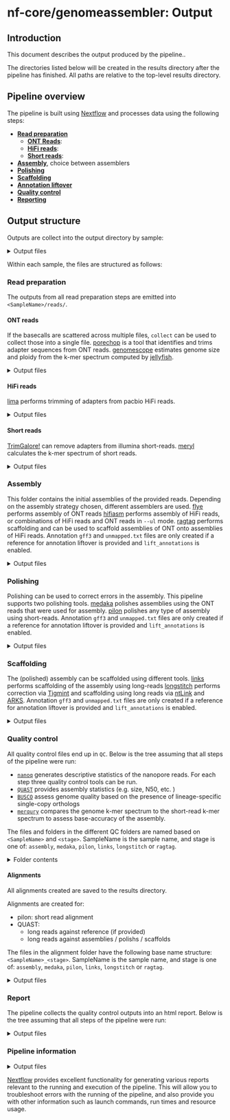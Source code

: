 # nf-core/genomeassembler: Output

## Introduction

This document describes the output produced by the pipeline..

The directories listed below will be created in the results directory after the pipeline has finished. All paths are relative to the top-level results directory.

## Pipeline overview

The pipeline is built using [Nextflow](https://www.nextflow.io/) and processes data using the following steps:

- [**Read preparation**](#read-preparation)
  - [**ONT Reads**](#ont-reads):
  - [**HiFi reads**](#hifi-reads):
  - [**Short reads**](#short-reads):
- [**Assembly**](#assembly), choice between assemblers
- [**Polishing**](#polishing)
- [**Scaffolding**](#scaffolding)
- [**Annotation liftover**](#annotations)
- [**Quality control**](#quality-control)
- [**Reporting**](#report)

## Output structure

Outputs are collect into the output directory by sample:

<details markdown="1">
<summary>Output files</summary>

- `<SampleName>/`

</details>

Within each sample, the files are structured as follows:

### Read preparation

The outputs from all read preparation steps are emitted into `<SampleName>/reads/`.

#### ONT reads

If the basecalls are scattered across multiple files, `collect` can be used to collect those into a single file.
[porechop](https://github.com/rrwick/Porechop) is a tool that identifies and trims adapter sequences from ONT reads.
[genomescope](https://github.com/tbenavi1/genomescope2.0) estimates genome size and ploidy from the k-mer spectrum computed by [jellyfish](https://github.com/gmarcais/Jellyfish).

<details markdown="1">
<summary>Output files</summary>

- `<SampleName>/`
  - `reads/`
    - `collect/`: single fastq.gz files per sample
    - `porechop/`: output from porechop, fastq.gz
    - `genomescope/`: output from jellyfish and genomescope
      - `jellyfish/`
        - `count/`: output from jellyfish count
        - `stats/`: output from jellyfish stats
        - `histo/`: output from jellyfish histogram
        - `dump/`: output from jellyfish dump
      - `genomescope/`: genomescope plots

</details>

#### HiFi reads

[lima](https://lima.how/) performs trimming of adapters from pacbio HiFi reads.

<details markdown="1">
<summary>Output files</summary>

- `<SampleName>/`
  - `reads/`
    - `lima/`: hifi reads after adapter removal with lima.
      - `fastq/`: hifi reads after adapter remval with lima converted to fastq format.

</details>

#### Short reads

[TrimGalore!](https://github.com/FelixKrueger/TrimGalore) can remove adapters from illumina short-reads.
[meryl](https://github.com/marbl/meryl) calculates the k-mer spectrum of short reads.

<details markdown="1">
<summary>Output files</summary>

- `<SampleName>/`
  - `reads/`
    - `trimgalore/`:
      - `<SampleName>_val_1.fq.gz`: Trimmed forward reads
      - `<SampleName>_val_2.fq.gz`: Trimmed reverse reads (if included)
      - `<SampleName>_1.fastq.gz.trimming_report.txt`: Trimming report forward
      - `<SampleName>_2.fastq.gz.trimming_report.txt`: Trimming report reverse (if included)
    - `meryl/`: output from meryl
      - `count/`: k-mer counts per file
      - `unionsum/`: union of k-mer counts per sample

</details>

### Assembly

This folder contains the initial assemblies of the provided reads.
Depending on the assembly strategy chosen, different assemblers are used.
[flye](https://github.com/mikolmogorov/Flye) performs assembly of ONT reads
[hifiasm](https://github.com/chhylp123/hifiasm) performs assembly of HiFi reads, or combinations of HiFi reads and ONT reads in `--ul` mode.
[ragtag](https://github.com/malonge/RagTag) performs scaffolding and can be used to scaffold assemblies of ONT onto assemblies of HiFi reads.
Annotation `gff3` and `unmapped.txt` files are only created if a reference for annotation liftover is provided and `lift_annotations` is enabled.

<details markdown="1">
<summary>Output files</summary>

- `<SampleName>`
  - `assembly/`
    - `flye/`: output from flye.
      - `<SampleName>.assembly.fasta.gz`: Assembly in gzipped fasta format
      - `<SampleName>.assembly_graph.gfa.gz`: Assembly graph in gzipped gfa format
      - `<SampleName>.assembly_graph.gv.gz`: Assembly graph in gzipped gv format
      - `<SampleName>.assembly_info.txt`: Information on the assembly
      - `<SampleName>.flye.log`: flye log-file
      - `<SampleName>.params.json`: params used for running flye
    - `hifiasm/`: output from hifiasm.
      - `<SampleName>.asm.bp.p_ctg.fa.gz`: gzipped fasta file of the primary contigs
      - `<SampleName>.asm.bp.p_ctg.gfa`: primary contigs in gfa format
      - `<SampleName>.asm.bp.p_utg.gfa`: processed unitigs in gfa format
      - `<SampleName>.asm.bp.r_utg.gfa`: raw unitigs in gfa format
      - `<SampleName>.stderr.log`: Any output form hifiasm to stderr
      - `gfa2_fasta/`: hifiasm assembly in fasta format.
    - `ragtag/`: output from RagTag, only if `'flye_on_hifiasm'` was used as the assembler. Contains one folder per sample.
      - `<SampleName>_assembly_scaffold/`
        - `<SampleName>_assembly_scaffold.agp`: Scaffolds in agp format
        - `<SampleName>_assembly_scaffold.fasta`: Scaffolds in fasta format
        - `<SampleName>_assembly_scaffold.stats`: Scaffolding statistics.
    - `<SampleName>_assembly.gff3` annotation liftover
    - `<SampleName>_assembly.unnapped.txt` annotations that could not be lifted over during annotation liftover

</details>

### Polishing

Polishing can be used to correct errors in the assembly. This pipeline supports two polishing tools.
[medaka](https://github.com/nanoporetech/medaka/) polishes assemblies using the ONT reads that were used for assembly.
[pilon](https://github.com/broadinstitute/pilon) polishes any type of assembly using short-reads.
Annotation `gff3` and `unmapped.txt` files are only created if a reference for annotation liftover is provided and `lift_annotations` is enabled.

<details markdown="1">
<summary>Output files</summary>

- `<SampleName>`
  - `polish/`
    - `pilon/`: output from pilon
      - `<SampleName>_pilon.fasta` Polished assembly
      - `<SampleName>_pilon.gff3` annotation liftover
      - `<SampleName>_pilon.unnapped.txt` annotations that could not be lifted over during annotation liftover
    - `medaka/`: output from medaka
      - `<SampleName>_medaka.fa.gz` Polished assembly
      - `<SampleName>_medaka.gff3` annotation liftover
      - `<SampleName>_medaka.unnapped.txt` annotations that could not be lifted over during annotation liftover

</details>

### Scaffolding

The (polished) assembly can be scaffolded using different tools.
[links](https://github.com/bcgsc/LINKS) performs scaffolding of the assembly using long-reads
[longstitch](https://github.com/bcgsc/longstitch) performs correction via [Tigmint](https://github.com/bcgsc/tigmint) and scaffolding using long reads via [ntLink](https://github.com/bcgsc/ntLink) and [ARKS](https://github.com/bcgsc/arcs).
Annotation `gff3` and `unmapped.txt` files are only created if a reference for annotation liftover is provided and `lift_annotations` is enabled.

<details markdown="1">
<summary>Output files</summary>

- `<SampleName>`
  - `scaffold/`
    - `links/`: output from links
      - `<SampleName>_links.gv`: scaffolding graph
      - `<SampleName>_links.log`: log file
      - `<SampleName>_links.scaffolds`: scaffold statistics
      - `<SampleName>_links.scaffolds.fa`: scaffold fasta
      - `<SampleName>_links.gff3` annotation liftover
      - `<SampleName>_links.unnapped.txt` annotations that could not be lifted over during annotation liftover
    - `longstitch/`: output from longstitch
      - `<SampleName>_tigmint-ntLinks.arks.longstitch-scaffolds.fa`: Scaffolds after scaffolding with tigmint, ntLinks, and arks. Annotations are based on this file.
      - `<SampleName>_tigmint-ntLinks.longstitch-scaffolds.fa`: Scaffolds after scaffolding with tigmint, and ntLinks.
      - `<SampleName>_longstitch.gff3` annotation liftover (onto `*._tigmint-ntLinks.arks.*`)
      - `<SampleName>_longstitch.unnapped.txt` annotations that could not be lifted over during annotation liftover
    - `ragtag/`: output from RagTag
      - `<SampleName>_ragtag_<Reference>/`
        - `<SampleName>_ragtag_<Reference>.agp`: agp file, scaffolding results
        - `<SampleName>_ragtag_<Reference>.fasta`: Scaffold fasta file
        - `<SampleName>_ragtag_<Reference>.stats`: Scaffolding statistics
        - `<SampleName>_ragtag.gff3` annotation liftover
        - `<SampleName>_ragtag.unnapped.txt` annotations that could not be lifted over during annotation liftover

</details>

### Quality control

All quality control files end up in `QC`. Below is the tree assuming that all steps of the pipeline were run:

- [`nanoq`](https://github.com/esteinig/nanoq) generates descriptive statistics of the nanopore reads.
  For each step three quality control tools can be run.
- [`QUAST`](https://github.com/ablab/quast) provides assembly statistics (e.g. size, N50, etc. )
- [`BUSCO`](https://busco.ezlab.org/) assess genome quality based on the presence of lineage-specific single-copy orthologs
- [`merqury`](https://github.com/marbl/merqury) compares the genome k-mer spectrum to the short-read k-mer spectrum to assess base-accuracy of the assembly.

The files and folders in the different QC folders are named based on
`<SampleName>` and `<stage>`. SampleName is the sample name, and stage is one of: `assembly`, `medaka`, `pilon`, `links`, `longstitch` or `ragtag`.

<details markdown="1">
<summary>Folder contents</summary>

- `<SampleName>`
  - `QC/`:
    - `BUSCO/`: BUSCO reports
      - `<SampleName>_<stage>-<BuscoLineage>-busco/`: BUSCO output folder, please refer to BUSCO documentation for details.
      - `<SampleName>_<stage>-<BuscoLineage>-busco.batch_summary.txt`: BUSCO batch summary output
      - `short_summary.specific.<SampleName>_<stage>.{txt,json}`: BUSCO short summaries in txt and json format
    - `merqury/`: merqury analysis of the assembly
      - `<SampleName>_<stage>.<SampleName>.assembly.qv`: QV of the assembly (per sequence)
      - `<SampleName>_<stage>.<SampleName>.assembly.spectra-cn.fl.png` : Copy Number plot, filled
      - `<SampleName>_<stage>.<SampleName>.assembly.spectra-cn.ln.png` : Copy Number plot, lines
      - `<SampleName>_<stage>.<SampleName>.assembly.spectra-cn.st.png` : Copy Number plot, semi-transparent
      - `<SampleName>_<stage>.<SampleName>.assembly.spectra-cn.hist` : Copy Number histogram file
      - `<SampleName>_<stage>.completeness.stats` : Assembly completeness statistics (overall)
      - `<SampleName>_<stage>.qv` : Assembly QV (overall)
      - `<SampleName>_<stage>.spectra-asm.fl.png` : Assembly k-mer spectrum, filled
      - `<SampleName>_<stage>.spectra-asm.ln.png` : Assembly k-mer spectrum, lines
      - `<SampleName>_<stage>.spectra-asm.st.png` : Assembly k-mer spectrum, semi-transparent
      - `<SampleName>_<stage>.spectra-asm.hist` : Assembly QV (overall)
      - `<SampleName>_<stage>.dist_only.hist` : Number of k-mers distinct to the assembly
      - `<SampleName>_<stage>.assembly_only.bed` : bp errors in assembly (bed)
      - `<SampleName>_<stage>.assembly_only.wig` : bp errors in assembly (wig)
      - `<SampleName>_<stage>.unionsum.hist.ploidy` : ploidy estimates from short-reads
    - `nanoq/`: nanoq results
      - `<SampleName>_report.json`: nanoq report in json format
      - `<SampleName>_stats.json`: nanoq stats in json format
    - `QUAST/`: QUAST analysis
      - `<Sample Name>_<stage>/`: QUAST results, cp. [QUAST Docs](https://github.com/ablab/quast?tab=readme-ov-file#output)
        - `report.txt`: summary table
        - `report.tsv`: tab-separated version, for parsing, or for spreadsheets (Google Docs, Excel, etc)
        - `report.tex`: Latex version
        - `report.pdf`: PDF version, includes all tables and plots for some statistics
        - `report.html`: everything in an interactive HTML file
        - `icarus.html`: Icarus main menu with links to interactive viewers
        - `contigs_reports/`: [only if a reference genome is provided]
          - `misassemblies_report`: detailed report on misassemblies
          - `unaligned_report`: detailed report on unaligned and partially unaligned contigs
        - `reads_stats/`: [only if reads are provided]
          - `reads_report`: detailed report on mapped reads statistics
      - `<Sample Name>_<stage_report>.tsv`: QUAST summary report

</details>

#### Alignments

All alignments created are saved to the results directory.

Alignments are created for:

- pilon: short read alignment
- QUAST:
  - long reads against reference (if provided)
  - long reads against assemblies / polishs / scaffolds

The files in the alignment folder have the following base name structure:
`<SampleName>_<stage>`. SampleName is the sample name, and stage is one of:
`assembly`, `medaka`, `pilon`, `links`, `longstitch` or `ragtag`.

<details markdown="1">
<summary>Output files</summary>

- `<SampleName>`
  - `QC/`
    - `alignments/`: alignments to assemblies
      - `<SampleName>_<stage>.bam` Alignment
      - `<SampleName>_<stage>.bai` bam index file
      - `<SampleName>_<stage>.stats` comprehensive statistics from alignment file
      - `<SampleName>_<stage>.idxstats` alignment summary statistics
      - `<SampleName>_<stage>.flagstat` number of alignments for each FLAG type
      - `shortreads/`: folder containing short read mapping for pilon
        - `<SampleName>_shortreads.bam` Alignment
        - `<SampleName>_shortreads.bai` bam index file
        - `<SampleName>_shortreads.stats` comprehensive statistics from alignment file
        - `<SampleName>_shortreads.idxstats` alignment summary statistics
        - `<SampleName>_shortreads.flagstat` number of alignments for each FLAG type
      - `reference/`: folder containing alignment of long reads to reference
        - `<SampleName>_to_reference.bam` Alignment
        - `<SampleName>_to_reference.bai` bam index file
        - `<SampleName>_to_reference.stats` comprehensive statistics from alignment file
        - `<SampleName>_to_reference.idxstats` alignment summary statistics
        - `<SampleName>_to_reference.flagstat` number of alignments for each FLAG type

</details>

### Report

The pipeline collects the quality control outputs into an html report. Below is the tree assuming that all steps of the pipeline were run:

<details markdown="1">
<summary>Output files</summary>

- `report/`:
  - `busco_files/reports.tsv`: Table containing aggregated BUSCO reports
  - `quast_files/reports.tsv`: Table containing aggregated QUAST reports
  - `report.html` : The report file
  - `report_files/`: Folder containing js and css. Required to properly display the `.html` file

</details>

### Pipeline information

<details markdown="1">
<summary>Output files</summary>

- `pipeline_info/`
  - Reports generated by Nextflow: `execution_report.html`, `execution_timeline.html`, `execution_trace.txt` and `pipeline_dag.dot`/`pipeline_dag.svg`.
  - Reports generated by the pipeline: `pipeline_report.html`, `pipeline_report.txt` and `software_versions.yml`. The `pipeline_report*` files will only be present if the `--email` / `--email_on_fail` parameter's are used when running the pipeline.
  - Reformatted samplesheet files used as input to the pipeline: `samplesheet.valid.csv`.
  - Parameters used by the pipeline run: `params.json`.

</details>

[Nextflow](https://www.nextflow.io/docs/latest/tracing.html) provides excellent functionality for generating various reports relevant to the running and execution of the pipeline. This will allow you to troubleshoot errors with the running of the pipeline, and also provide you with other information such as launch commands, run times and resource usage.
